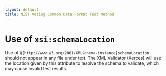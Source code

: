 ```yaml
---
layout: default
title: NIST Voting Common Data Format Test Method
---
```


# Use of `xsi:schemaLocation`

Use of `Q{http://www.w3.org/2001/XMLSchema-instance}schemaLocation` should not appear in any file under test. The XML Validator (Xerces) will use the location given by this attribute to resolve the schema to validate, which may cause invalid test results. 

